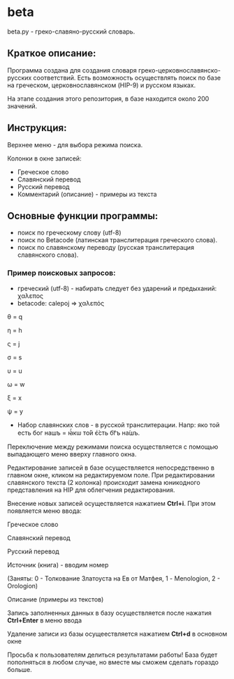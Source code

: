 # beta
beta.py - греко-славяно-русский словарь.

## Краткое описание:

Программа создана для создания словаря греко-церковнославянско-русских соответствий. 
Есть возможность осуществлять поиск по базе на греческом, церковнославянском (HIP-9) 
и русском языках.

На этапе создания этого репозитория, в базе находится около 200 значений.

## Инструкция:

Верхнее меню - для выбора режима поиска.

Колонки в окне записей:

* Греческое слово
* Славянский перевод
* Русский перевод
* Комментарий (описание) - примеры из текста 

## Основные функции программы:

* поиск по греческому слову (utf-8)
* поиск по Betacode (латинская транслитерация греческого слова). 
* поиск по славянскому переводу (русская транслитерация славянского слова).

### Пример поисковых запросов: 

* греческий (utf-8) - набирать следует без ударений и предыханий: χαλεπος
* betacode: calepoj => χαλεπός

θ = q

η = h

ς = j

σ = s

υ = u

ω = w

ξ = x

ψ = y

* Набор славянских слов - в русской транслитерации. Напр: яко той есть бог нашъ = ꙗ҆́кѡ то́й є҆́сть бг҃ъ на́шъ.

Переключение между режимами поиска осуществляется с помощью выпадающего меню вверху главного окна.

Редактирование записей в базе осуществляется непосредственно в главном окне, кликом на редактируемом поле.
При редактировании славянского текста (2 колонка) происходит замена юникодного представления на HIP для облегчения редактирования.

Внесение новых записей осуществляется нажатием **Ctrl+i**. 
При этом появляется меню ввода:

Греческое слово

Славянский перевод

Русский перевод

Источник (книга) - вводим номер

(Заняты: 0 - Толкование Златоуста на Ев от Матфея, 1 - Menologion, 2 - Orologion)

Описание (примеры из текстов)

Запись заполненных данных в базу осуществляется после нажатия **Ctrl+Enter** в меню ввода

Удаление записи из базы осущеествляется нажатием **Ctrl+d** в основном окне

Просьба к пользователям делиться результатами работы! База будет пополняться в любом случае, но вместе мы сможем сделать гораздо больше.
